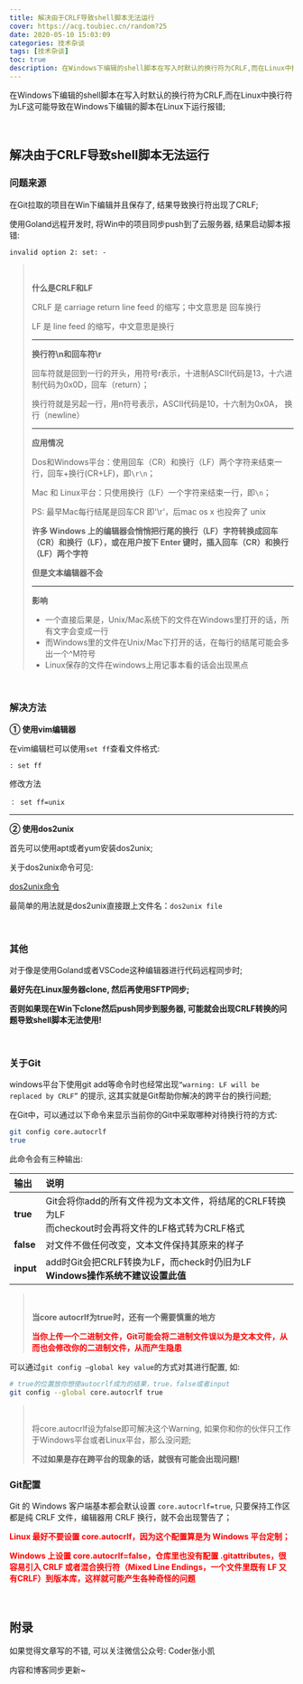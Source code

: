 ```yaml
---
title: 解决由于CRLF导致shell脚本无法运行
cover: https://acg.toubiec.cn/random?25
date: 2020-05-10 15:03:09
categories: 技术杂谈
tags: [技术杂谈]
toc: true
description: 在Windows下编辑的shell脚本在写入时默认的换行符为CRLF,而在Linux中换行符为LF这可能导致在Windows下编辑的脚本在Linux下运行报错;
---
```



在Windows下编辑的shell脚本在写入时默认的换行符为CRLF,而在Linux中换行符为LF这可能导致在Windows下编辑的脚本在Linux下运行报错;

<br/>

<!--more-->

<!-- **目录:** -->

<!-- toc -->

<!-- <br/> -->

## 解决由于CRLF导致shell脚本无法运行

### 问题来源

在Git拉取的项目在Win下编辑并且保存了, 结果导致换行符出现了CRLF;

使用Goland远程开发时, 将Win中的项目同步push到了云服务器, 结果启动脚本报错:

`invalid option 2: set: -`

><br/>
>
>**什么是CRLF和LF**
>
>CRLF 是 carriage return line feed 的缩写；中文意思是 回车换行
>
>LF 是 line feed 的缩写，中文意思是换行
>
>****
>
>**换行符\n和回车符\r**
>
>回车符就是回到一行的开头，用符号r表示，十进制ASCII代码是13，十六进制代码为0x0D，回车（return）；
>
>换行符就是另起一行，用n符号表示，ASCII代码是10，十六制为0x0A， 换行（newline）
>
>****
>
>**应用情况**
>
>Dos和Windows平台：使用回车（CR）和换行（LF）两个字符来结束一行，回车+换行(CR+LF)，即`\r\n`；
>
>Mac 和 Linux平台：只使用换行（LF）一个字符来结束一行，即`\n`；
>
>PS: 最早Mac每行结尾是回车CR 即'\r'，后mac os x 也投奔了 unix
>
>**许多 Windows 上的编辑器会悄悄把行尾的换行（LF）字符转换成回车（CR）和换行（LF），或在用户按下 Enter 键时，插入回车（CR）和换行（LF）两个字符**
>
>**但是文本编辑器不会**
>
>****
>
>**影响**
>
>-   一个直接后果是，Unix/Mac系统下的文件在Windows里打开的话，所有文字会变成一行
>-   而Windows里的文件在Unix/Mac下打开的话，在每行的结尾可能会多出一个^M符号
>-   Linux保存的文件在windows上用记事本看的话会出现黑点

<br/>

### 解决方法

**① 使用vim编辑器**

在vim编辑栏可以使用`set ff`查看文件格式:

```
: set ff
```

修改方法

```
： set ff=unix
```



****

**② 使用dos2unix**

首先可以使用apt或者yum安装dos2unix;

关于dos2unix命令可见:

[dos2unix命令](https://www.jianshu.com/p/d2e96b2ccab9)

最简单的用法就是dos2unix直接跟上文件名：`dos2unix file`

<br/>

### 其他

对于像是使用Goland或者VSCode这种编辑器进行代码远程同步时;

**最好先在Linux服务器clone, 然后再使用SFTP同步;**

**否则如果现在Win下clone然后push同步到服务器, 可能就会出现CRLF转换的问题导致shell脚本无法使用!**

<br/>

### 关于Git

windows平台下使用git add等命令时也经常出现`“warning: LF will be replaced by CRLF”` 的提示, 这其实就是Git帮助你解决的跨平台的换行问题;

在Git中，可以通过以下命令来显示当前你的Git中采取哪种对待换行符的方式:

```bash
git config core.autocrlf
true
```

此命令会有三种输出:

| **输出**  | **说明**                                                     |
| :-------- | :----------------------------------------------------------- |
| **true**  | Git会将你add的所有文件视为文本文件，将结尾的CRLF转换为LF<br />而checkout时会再将文件的LF格式转为CRLF格式 |
| **false** | 对文件不做任何改变，文本文件保持其原来的样子                 |
| **input** | add时Git会把CRLF转换为LF，而check时仍旧为LF<br />**Windows操作系统不建议设置此值** |

>   <br/>
>
>   **当core autocrlf为true时，还有一个需要慎重的地方**
>
>   <font color="#f00">**当你上传一个二进制文件，Git可能会将二进制文件误以为是文本文件，从而也会修改你的二进制文件，从而产生隐患**</font>

可以通过`git config –global key value`的方式对其进行配置, 如:

```bash
# true的位置放你想使autocrlf成为的结果，true，false或者input
git config --global core.autocrlf true
```

>   <br/>
>
>   将core.autocrlf设为false即可解决这个Warning, 如果你和你的伙伴只工作于Windows平台或者Linux平台，那么没问题;
>
>   **不过如果是存在跨平台的现象的话，就很有可能会出现问题!**

### Git配置

Git 的 Windows 客户端基本都会默认设置 `core.autocrlf=true`, 只要保持工作区都是纯 CRLF 文件，编辑器用 CRLF 换行，就不会出现警告了；

<font color="#f00">**Linux 最好不要设置 core.autocrlf，因为这个配置算是为 Windows 平台定制；**</font>

<font color="#f00">**Windows 上设置 core.autocrlf=false，仓库里也没有配置 .gitattributes，很容易引入 CRLF 或者混合换行符（Mixed Line Endings，一个文件里既有 LF 又有CRLF）到版本库，这样就可能产生各种奇怪的问题**</font>

<br/>

## 附录

如果觉得文章写的不错, 可以关注微信公众号: Coder张小凯

内容和博客同步更新~

<br/>